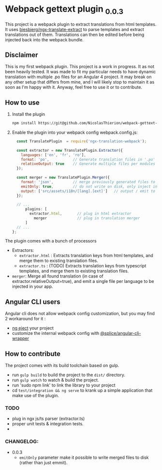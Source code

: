 # Webpack gettext plugin <sub>0.0.3</sub>

This project is a webpack plugin to extract translations from html templates.
It uses [biesbjerg/ngx-translate-extract](https://github.com/biesbjerg/ngx-translate-extract) to parse templates and extract translations
out of them. Translations can then be edited before being injected back into the webpack bundle.

## Disclaimer 
This is my first webpack plugin. This project is a work in progress. It as not been heavily tested. 
It was made to fit my particular needs to have dynamic translation with multiple .po files for an Angular 4 project.
It may break on any other setup that differs from mine, and I will likely stop to maintain it as soon as I'm happy with it.
Anyway, feel free to use it or to contribute. 

## How to use
1. Install the plugin
    ```sh
    npm install https://git@github.com/NicolasThierion/webpack-gettext-plugin.git#0.0.1
    ```
2. Enable the plugin into your webpack config
webpack.config.js: 
    ```js
      const TranslatePlugin  = require('ngx-translation-webpack');
            
      const extractor = new TranslatePlugin.Extractor({
        languages: ['en', 'fr', 'ro'],
        format: 'po',           // Generate translation files in '.po' format
        relativeOutput: true    // Generate multiple files per modules (each folder contains its own 'i18n/xx.po' files) 
      });
      
      const merger = new TranslatePlugin.Merger({
        format: 'json',         // merge previously generated files to a single json
        emitOnly: true,         // do not write on disk, only inject into the webpack bundle
        output: ['src/assets/i18n/[lang].[ext]']   // output / emit to default path, which actually is default value. 
      });
      
      // ...
          plugins: [
            extractor.html,       // plug in html extractor
              merger              // plug in translation merger
          ]
      // ...
    };
    ```
The plugin comes with a bunch of processors 
- Extractors: 
  - `extractor.html` : Extracts translation keys from html templates, and merge them to existing translation files.
  - `extractor.ts` : (TODO) Extracts translation keys from typescript templates, and merge them to existing translation files.
- `merger`: Merge all found translation (in case of extractor.relativeOutput=true), and emit a single file per language to be injected in your app.

## Angular CLI users
Angular cli does not allow webpack config customization, but you may find 2 workaround for it : 
 - [ng eject](https://github.com/angular/angular-cli/wiki/eject) your project
 - customize the internal webpack config with [@splice/angular-cli-wrapper ](https://www.npmjs.com/package/@splice/angular-cli-wrapper)

## How to contribute 
The project comes with its build toolchain based on gulp.
 - run `gulp build` to build the project to the `dist/` directory.
 - run `gulp watch` to watch & build the project.
 - run 'sudo npm link' to link the library to your project 
 - cd `test/integration && ng serve` to krank up a simple application that make use of the plugin.

### TODO 
- plug in ngx js/ts parser (extractor.ts)
- proper unit tests & integration tests.
- 
 
### CHANGELOG:
 -  0.0.3 
    - `emitOnly` parameter make it possible to write merged files to disk (rather than just emmit).
